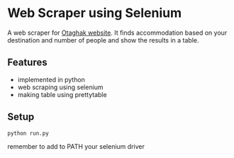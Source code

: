 # Web Scraper using Selenium
A web scraper for [Otaghak website](https://www.otaghak.com/). It finds accommodation based on your destination and number of people and show the results in a table.

## Features
+ implemented in python
+ web scraping using selenium
+ making table using prettytable

## Setup
```console
python run.py
```
remember to add to PATH your selenium driver

